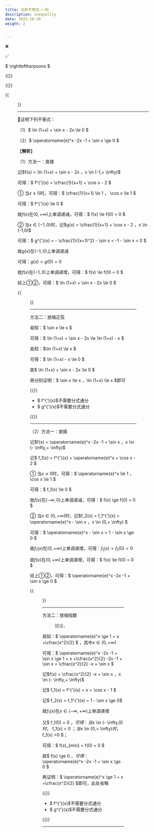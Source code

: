 ```yaml
---
title: 无参不等式-一阶
description: inequality
date: 2023-10-30
weight: 2


---
```


<style>
th, td {
  border: 1px solid rgb(190, 190, 190);
}
</style>

&#10060;

&#9989;

$ \rightleftharpoons $


{{<note>}}


{{</note>}}

{{<figure src="/maths_func/no_para-one-000.svg">}}

---
&#128311;证明下列不等式：

（1）$ \ln (1+x) + \sin x - 2x \le 0 $

（2）$ \operatorname{e}^x -2x -1 + \sin x \ge 0 $


【**解析**】

（1）方法一：直接

记$f(x) =  \ln (1+x) + \sin x - 2x $，$x \in (-1,+ \infty)$

可得：$ f^{'}(x) = \cfrac{1}{x+1} + \cos x - 2 $

&#9312; 当$x \ge 0$时，可得：$ \cfrac{1}{x+1} \le 1 $，$ \cos x \le 1 $

可得：$ f^{'}(x) \le 0 $

故$f(x)$在$(0,+\infty)$上单调递减，可得：$ f(x) \le f(0) = 0 $

&#9313; 当$x \in (-1,0)$时，记$g(x) =  \cfrac{1}{x+1} + \cos x - 2 $，$x \in (-1,0)$

可得：$ g^{'}(x) = - \cfrac{1}{(x+1)^2} - \sin x < -1 - \sin x < 0 $

故$g(x)$在$(-1,0)$上单调递减

可得：$g(x) > g(0) = 0$

故$f(x)$在$(-1,0)$上单调递增，可得：$ f(x) \le f(0) = 0 $

综上&#9312;&#9313;，可得：$ \ln (1+x) + \sin x - 2x \le 0 $

{{<figure src="/maths_func/no_para-one-001.svg">}}

---

方法二：放缩正弦

易知：$ \sin x \le x $

可得：$ \ln (1+x) + \sin x - 2x \le  \ln (1+x) - x $

易知：$\ln (1+x) \le x  $

可得：$ \ln (1+x) - x \le 0 $

故$ \ln (1+x) + \sin x - 2x \le 0 $

再分别证明：$ \sin x \le x $，$\ln (1+x) \le x  $即可


{{<note >}}
- $ f^{'}(x)$不需要分式通分
- $ g^{'}(x)$不需要分式通分

{{</note>}}

---
（2）方法一：直接

记$f(x) = \operatorname{e}^x -2x -1 + \sin x  $，$x \in (- \infty,+ \infty)$

记$ f_1(x) = f^{'}(x) =  \operatorname{e}^x  + \cos x - 2 $

&#9312; 当$x \le 0$时，可得：$ \operatorname{e}^x \le 1 $，$ \cos x \le 1 $

可得：$ f_1(x) \le 0 $

故$f(x)$在$(- \infty,0)$上单调递减，可得：$ f(x) \ge f(0) = 0 $

&#9313; 当$x \in (0,+ \infty)$时，记$f_2(x) =  f_1^{'}(x) = \operatorname{e}^x  - \sin x $，$x \in (0,+ \infty) $

可得：$ \operatorname{e}^x  - \sin x > 1 - \sin x \ge 0 $

故$f_1(x)$在$(0,+ \infty)$上单调递增，可得：$f_1(x) > f_1(0) = 0$

故$f(x)$在$(0,+ \infty)$上单调递增，可得：$ f(x) \le f(0) = 0 $

综上&#9312;&#9313;，可得：$ \operatorname{e}^x -2x -1 + \sin x \ge 0 $

{{<figure src="/maths_func/no_para-one-002.svg">}}

---

方法二：放缩指数

> 错误，

易知：$ \operatorname{e}^x \ge 1 + x +\cfrac{x^2}{2} $ ，其中$x \in (0 ,+\infty)$

可得：$ \operatorname{e}^x -2x -1 + \sin x \ge 1 + x +\cfrac{x^2}{2} -2x -1 + \sin x = \cfrac{x^2}{2} -x + \sin x  $

记$f(x) = \cfrac{x^2}{2} -x + \sin x $，$x \in (- \infty,+ \infty)$

记$ f_1(x) = f^{'}(x) =  x  + \cos x - 1 $

记$ f_2(x) = f_1^{'}(x) =  1  - \sin x \ge 0$

故$f_1(x)$在$x \in (- \infty,+ \infty)$上单调递增

又$ f_1(0) = 0 $，可得：当$x \in (- \infty,0)$时，$ f_1(x) < 0 $；当$x \in (0,+ \infty)$时，$ f_1(x) >0 $；

可得：$ f(x)_{min} = f(0) = 0 $

故$ f(x) \ge 0 $，可得：$ \operatorname{e}^x -2x -1 + \sin x \ge 0 $

再证明：$ \operatorname{e}^x \ge 1 + x +\cfrac{x^2}{2} $即可，此处省略



{{<note >}}
- $ f^{'}(x)$不需要分式通分
- $ g^{'}(x)$不需要分式通分

{{</note>}}


---















